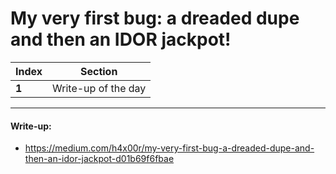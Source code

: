 # My very first bug: a dreaded dupe and then an IDOR jackpot!

Index | Section
--- | ---
**1** | Write-up of the day

___


#### Write-up: 

* https://medium.com/h4x00r/my-very-first-bug-a-dreaded-dupe-and-then-an-idor-jackpot-d01b69f6fbae
